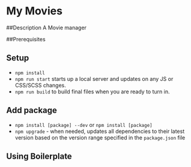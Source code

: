 # My Movies

##Description
A Movie manager

##Prerequisites

## Setup

- `npm install`
- `npm run start` starts up a local server and updates on any JS or CSS/SCSS changes.
- `npm run build` to build final files when you are ready to turn in.

## Add package

- `npm install [package] --dev` or `npm install [package]`
- `npm upgrade` - when needed, updates all dependencies to their latest version based on the version range specified in the `package.json` file

## Using Boilerplate

